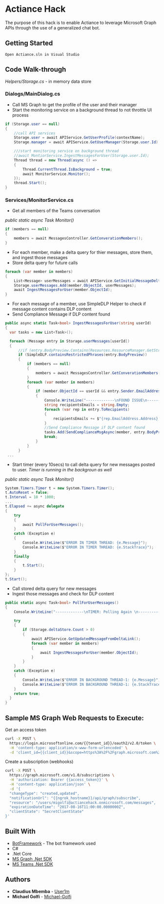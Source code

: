 # Actiance Hack

The purpose of this hack is to enable Actiance to leverage Microsoft Graph APIs through the use of a generalized chat bot.

## Getting Started

```
Open Actiance.sln in Visual Studio
```

## Code Walk-through

*Helpers/Storage.cs* - in memory data store

### Dialogs/MainDialog.cs
* Call MS Graph to get the profile of the user and their manager
* Start the monitoring service on a background thread to not throttle UI process

```cs
if (Storage.user == null)
{
    //call API services
    Storage.user = await APIService.GetUserProfile(contextName);
    Storage.manager = await APIService.GetUserManager(Storage.user.Id);

    ///start monitoring service on background thread
    //await MontiorService.IngestMessagesForUser(Storage.user.Id);
    Thread thread = new Thread(async () =>
    {
        Thread.CurrentThread.IsBackground = true;
        await MonitorService.Monitor();
    });
    thread.Start();
}
```

### Services/MonitorService.cs
* Get all members of the Teams conversation

*public static async Task Monitor()*
```cs
if (members == null)
{
    members = await MessagesController.GetConverationMembers();
}
```

* For each member, make a delta query for thier messages, store them, and ingest those messages
* Store delta query for future calls

```cs
foreach (var member in members)
{
    List<Message> userMessages = await APIService.GetInitialMessageDeltasForUser(member.ObjectId);
    Storage.userMessages.Add(member.ObjectId, userMessages);
    await IngestMessagesForUser(member.ObjectId);
}
```

* For each message of a member, use SimpleDLP Helper to check if message content contains DLP content
* Send Compliance Message if DLP content found

```cs
public async static Task<bool> IngestMessagesForUser(string userId)
{
  var tasks = new List<Task>();

  foreach (Message entry in Storage.userMessages[userId])
  {
      //if (entry.BodyPreview.Contains(Resources.ResourceManager.GetString("DLPPhrase")))
      if (SimpleDLP.containsRestrictedPhrases(entry.BodyPreview))
      {
          if (members == null)
          {
              members = await MessagesController.GetConverationMembers();
          }
          foreach (var member in members)
          {
              if (member.ObjectId == userId && entry.Sender.EmailAddress.Name != "Clarence")
              {
                  Console.WriteLine("-------------\nFOUND ISSUE\n-------------");
                  string recipientsEmails = string.Empty;
                  foreach (var rep in entry.ToRecipients)
                  {
                      recipientsEmails += $"{rep.EmailAddress.Address},";
                  }
                  //Send Compliance Message if DLP content found
                  tasks.Add(SendComplianceMsgAsync(member, entry.BodyPreview, entry.Sender.EmailAddress.Address, recipientsEmails));
                  break;
              }
          }
      }
 ...
```

* Start timer (every 10secs) to call delta query for new messages posted to user. *Timer is running in the backgroun as well*

*public static async Task Monitor()*
```cs
System.Timers.Timer t = new System.Timers.Timer();
t.AutoReset = false;
t.Interval = 10 * 1000;
...
t.Elapsed += async delegate
{
    try
    {
        await PollForUserMessages();
    }
    catch (Exception e)
    {
        Console.WriteLine($"ERROR IN TIMER THREAD: {e.Message}");
        Console.WriteLine($"ERROR IN TIMER THREAD: {e.StackTrace}");
    }
    finally
    {
        t.Start();
    }
};
t.Start();
```

* Call stored delta query for new messages
* Ingest those messages and check for DLP content

```cs
public static async Task<bool> PollForUserMessages()
{
    Console.WriteLine("-------------\nTIMER: Polling Again \n-------------");

    try
    {
        if (Storage.deltaStore.Count > 0)
        {
            await APIService.GetUpdatedMessageFromDeltaLink();
            foreach (var member in members)
            {
                await IngestMessagesForUser(member.ObjectId);
            }
        }
    }
    catch (Exception e)
    {
        Console.WriteLine($"ERROR IN BACKGROUND THREAD-1: {e.Message}");
        Console.WriteLine($"ERROR IN BACKGROUND THREAD-1: {e.StackTrace}");
    }
    return true;
  }
}
```

## Sample MS Graph Web Requests to Execute:

Get an access token
```bash
curl -X POST \
  https://login.microsoftonline.com/{{tenant_id}}/oauth2/v2.0/token \
  -H 'content-type: application/x-www-form-urlencoded' \
  -d 'client_id={{client_id}}&scope=https%3A%2F%2Fgraph.microsoft.com%2F.default&client_secret={{client_secret}}&grant_type=client_credentials'
```

Create a subscription (webhooks)
```bash
curl -X POST \
  https://graph.microsoft.com/v1.0/subscriptions \
  -H 'authorization: Bearer {{access_token}}' \
  -H 'content-type: application/json' \
  -d '{
  "changeType": "created,updated",
  "notificationUrl": "{{ngrok_hostname}}/api/graph/subscribe",
  "resource": "/users/migolfi@actiancehack.onmicrosoft.com/messages",
  "expirationDateTime": "2017-08-16T11:00:00.0000000Z",
  "clientState": "SecretClientState"
}'
```

## Built With

* [BotFramework](https://dev.botframework.com/) - The bot framework used
* C#
* .Net Core
* [MS Graph .Net SDK](https://www.nuget.org/packages/Microsoft.Graph/)
* [MS Teams .Net SDK](https://www.nuget.org/packages/Microsoft.Bot.Connector.Teams)

## Authors

* **Claudius Mbemba** - [User1m](https://github.com/User1m)
* **Michael Golfi** - [Michael-Golfi](https://github.com/Michael-Golfi)


